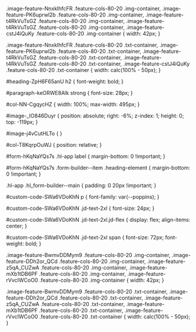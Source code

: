 .image-feature-NnxkIhfcFR .feature-cols-80-20 .img-container,
.image-feature-PK6uprwl2b .feature-cols-80-20 .img-container,
.image-feature-t4RkVuTsGZ .feature-cols-80-20 .img-container,
.image-feature-t4RkVuTsGZ .feature-cols-80-20 .img-container,
.image-feature-cstJ4iQuKy .feature-cols-80-20 .img-container {
    width: 42px;
}

.image-feature-NnxkIhfcFR .feature-cols-80-20 .txt-container,
.image-feature-PK6uprwl2b .feature-cols-80-20 .txt-container,
.image-feature-t4RkVuTsGZ .feature-cols-80-20 .txt-container,
.image-feature-t4RkVuTsGZ .feature-cols-80-20 .txt-container,
.image-feature-cstJ4iQuKy .feature-cols-80-20 .txt-container {
    width: calc(100% - 50px);
}

#heading-ZpH6F65anU h2 {
    font-weight: bold;
}

#paragraph-keORWE8Alk strong {
    font-size: 28px;
}

#col-NN-CgqycHZ {
    width: 100%;
    max-width: 495px;
}

#image-_IO846Duyr {
    position: absolute;
    right: -6%;
    z-index: 1;
    height: 0;
    top: -119px;
}

#image-j4vCutHLTo {
}

#col-T8KqrpOuWJ {
    position: relative;
}

#form-hKqNaYQs7s .hl-app label {
    margin-bottom: 0 !important;
}

#form-hKqNaYQs7s .form-builder--item .heading-element {
    margin-bottom: 0 !important;
}

.hl-app .hl_form-builder--main {
    padding: 0 20px !important;
}

#custom-code-SWa6VDoKhN p {
    font-family: var(--poppins);
}

#custom-code-SWa6VDoKhN .jd-text-2xl {
    font-size: 24px;
}

#custom-code-SWa6VDoKhN .jd-text-2xl.jd-flex {
    display: flex;
    align-items: center;
}

#custom-code-SWa6VDoKhN .jd-text-2xl span {
    font-size: 72px;
    font-weight: bold;
}

.image-feature-BwmvDDMym9 .feature-cols-80-20 .img-container,
.image-feature-DDh2or_QCd .feature-cols-80-20 .img-container,
.image-feature-z5qA_CUZwA .feature-cols-80-20 .img-container,
.image-feature-mXb1tDB6PF .feature-cols-80-20 .img-container,
.image-feature-rVvcIWCoO0 .feature-cols-80-20 .img-container {
    width: 42px;
}

.image-feature-BwmvDDMym9 .feature-cols-80-20 .txt-container,
.image-feature-DDh2or_QCd .feature-cols-80-20 .txt-container,
.image-feature-z5qA_CUZwA .feature-cols-80-20 .txt-container,
.image-feature-mXb1tDB6PF .feature-cols-80-20 .txt-container,
.image-feature-rVvcIWCoO0 .feature-cols-80-20 .txt-container {
    width: calc(100% - 50px);
}